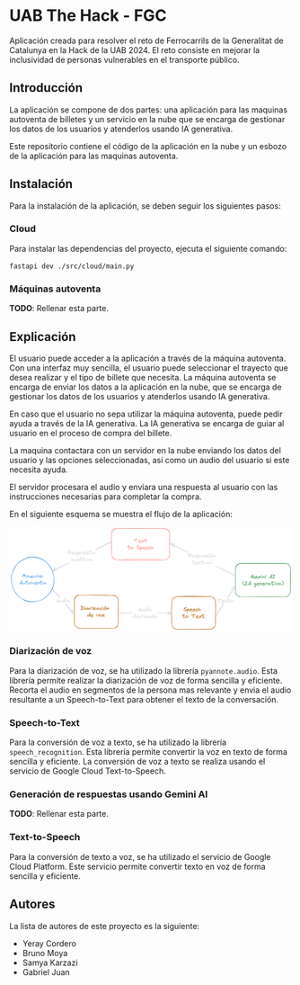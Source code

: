 # UAB The Hack - FGC
Aplicación creada para resolver el reto de Ferrocarrils de la Generalitat de Catalunya en la Hack de la UAB 2024. 
El reto consiste en mejorar la inclusividad de personas vulnerables en el transporte público.

## Introducción
La aplicación se compone de dos partes: una aplicación para las maquinas autoventa de billetes y un servicio en la nube que se encarga de gestionar los datos de los usuarios y atenderlos usando IA generativa.

Este repositorio contiene el código de la aplicación en la nube y un esbozo de la aplicación para las maquinas autoventa.

## Instalación
Para la instalación de la aplicación, se deben seguir los siguientes pasos:

### Cloud
Para instalar las dependencias del proyecto, ejecuta el siguiente comando:
```
fastapi dev ./src/cloud/main.py
```

### Máquinas autoventa
**TODO**: Rellenar esta parte.

## Explicación
El usuario puede acceder a la aplicación a través de la máquina autoventa. Con una interfaz muy sencilla, el usuario puede seleccionar el trayecto que desea realizar y el tipo de billete que necesita. La máquina autoventa se encarga de enviar los datos a la aplicación en la nube, que se encarga de gestionar los datos de los usuarios y atenderlos usando IA generativa.

En caso que el usuario no sepa utilizar la máquina autoventa, puede pedir ayuda a través de la IA generativa. La IA generativa se encarga de guiar al usuario en el proceso de compra del billete.

La maquina contactara con un servidor en la nube enviando los datos del usuario y las opciones seleccionadas, asi como un audio del usuario si este necesita ayuda.

El servidor procesara el audio y enviara una respuesta al usuario con las instrucciones necesarias para completar la compra.

En el siguiente esquema se muestra el flujo de la aplicación:

![Esquma de diseño](schema.png)


### Diarización de voz
Para la diarización de voz, se ha utilizado la librería `pyannote.audio`. Esta librería permite realizar la diarización de voz de forma sencilla y eficiente. Recorta el audio en segmentos de la persona mas relevante y envia el audio resultante a un Speech-to-Text para obtener el texto de la conversación.

### Speech-to-Text
Para la conversión de voz a texto, se ha utilizado la librería `speech_recognition`. Esta librería permite convertir la voz en texto de forma sencilla y eficiente. La conversión de voz a texto se realiza usando el servicio de Google Cloud Text-to-Speech.

### Generación de respuestas usando Gemini AI
**TODO**: Rellenar esta parte.

### Text-to-Speech
Para la conversión de texto a voz, se ha utilizado el servicio de Google Cloud Platform. Este servicio permite convertir texto en voz de forma sencilla y eficiente.

## Autores
La lista de autores de este proyecto es la siguiente:
- Yeray Cordero
- Bruno Moya
- Samya Karzazi
- Gabriel Juan

